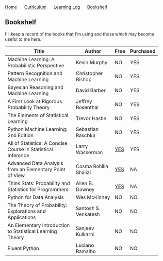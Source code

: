 <p>
  <a style="padding-right:20px;" href="./index.html">Home</a>
  <a style="padding-right:20px;" href="./curriculum.html">Curriculum</a>
  <a style="padding-right:20px;" href="./learning_log.html">Learning Log</a>
  <a style="padding-right:20px;" href="./bookshelf.html">Bookshelf</a>
</p>

## Bookshelf

I'll keep a record of the books that I'm using and those which may become useful to me here.

| Title  | Author  | Free  | Purchased  |
|---|---|---|---|
| Machine Learning: A Probabilistic Perspective  | Kevin Murphy   | NO  |  YES |
| Pattern Recognition and Machine Learning | Christopher Bishop | NO |  YES |
| Bayesian Reasoning and Machine Learning  | David Barber   | NO  |  YES |
| A First Look at Rigorous Probability Theory  | Jeffrey Rosenthal | NO  |  YES |
| The Elements of Statistical Learning | Trevor Hastie | NO |  YES |
| Python Machine Learning: 2nd Edition  | Sebastian Raschka | NO  |  YES |
| All of Statistics: A Concise Course in Statistical Inference  | Larry Wasserman| [YES](https://www.ic.unicamp.br/~wainer/cursos/1s2013/ml/livro.pdf)  |  YES |
| Advanced Data Analysis from an Elementary Point of View  | Cosma Rohilla Shalizi  | [YES](http://www.stat.cmu.edu/~cshalizi/ADAfaEPoV/ADAfaEPoV.pdf)  | NA  |
| Think Stats: Probability and Statistics for Programmers  | Allen B. Downey  | [YES](https://greenteapress.com/wp/think-stats-2e/)  | NA  |
| Python for Data Analysis  | Wes McKinney | NO | NO  |
| The Theory of Probability: Explorations and Applications  | Santosh S. Venkatesh  | NO  |  NO |
| An Elementary Introduction to Statistical Learning Theory  | Sanjeev Kulkarni   | NO  |  NO |
| Fluent Python  | Luciano Ramalho   | NO  |  NO |

 

